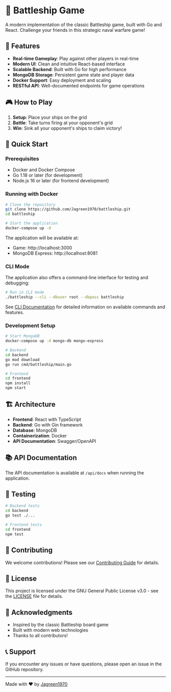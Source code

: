 # 🚢 Battleship Game

A modern implementation of the classic Battleship game, built with Go and React. Challenge your friends in this strategic naval warfare game!

## 🌟 Features

- **Real-time Gameplay**: Play against other players in real-time
- **Modern UI**: Clean and intuitive React-based interface
- **Scalable Backend**: Built with Go for high performance
- **MongoDB Storage**: Persistent game state and player data
- **Docker Support**: Easy deployment and scaling
- **RESTful API**: Well-documented endpoints for game operations

## 🎮 How to Play

1. **Setup**: Place your ships on the grid
2. **Battle**: Take turns firing at your opponent's grid
3. **Win**: Sink all your opponent's ships to claim victory!

## 🚀 Quick Start

### Prerequisites

- Docker and Docker Compose
- Go 1.18 or later (for development)
- Node.js 16 or later (for frontend development)

### Running with Docker

```bash
# Clone the repository
git clone https://github.com/Jagreen1970/battleship.git
cd battleship

# Start the application
docker-compose up -d
```

The application will be available at:
- Game: http://localhost:3000
- MongoDB Express: http://localhost:8081

### CLI Mode

The application also offers a command-line interface for testing and debugging:

```bash
# Run in CLI mode
./battleship --cli --dbuser root --dbpass battleship
```

See [CLI Documentation](internal/cli/readme.md) for detailed information on available commands and features.

### Development Setup

```bash
# Start MongoDB
docker-compose up -d mongo-db mongo-express

# Backend
cd backend
go mod download
go run cmd/battleship/main.go

# Frontend
cd frontend
npm install
npm start
```

## 🏗️ Architecture

- **Frontend**: React with TypeScript
- **Backend**: Go with Gin framework
- **Database**: MongoDB
- **Containerization**: Docker
- **API Documentation**: Swagger/OpenAPI

## 📚 API Documentation

The API documentation is available at `/api/docs` when running the application.

## 🧪 Testing

```bash
# Backend tests
cd backend
go test ./...

# Frontend tests
cd frontend
npm test
```

## 🤝 Contributing

We welcome contributions! Please see our [Contributing Guide](CONTRIBUTING.md) for details.

## 📝 License

This project is licensed under the GNU General Public License v3.0 - see the [LICENSE](LICENSE) file for details.

## 🙏 Acknowledgments

- Inspired by the classic Battleship board game
- Built with modern web technologies
- Thanks to all contributors!

## 📞 Support

If you encounter any issues or have questions, please open an issue in the GitHub repository.

---

Made with ❤️ by [Jagreen1970](https://github.com/Jagreen1970) 